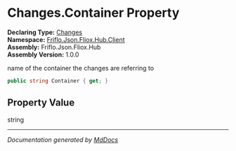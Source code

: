﻿<!--  
  <auto-generated>   
    The contents of this file were generated by a tool.  
    Changes to this file may be list if the file is regenerated  
  </auto-generated>   
-->

# Changes.Container Property

**Declaring Type:** [Changes](../index.md)  
**Namespace:** [Friflo.Json.Fliox.Hub.Client](../../index.md)  
**Assembly:** Friflo.Json.Fliox.Hub  
**Assembly Version:** 1.0.0

 name of the container the changes are referring to 

```csharp
public string Container { get; }
```

## Property Value

string

___

*Documentation generated by [MdDocs](https://github.com/ap0llo/mddocs)*
